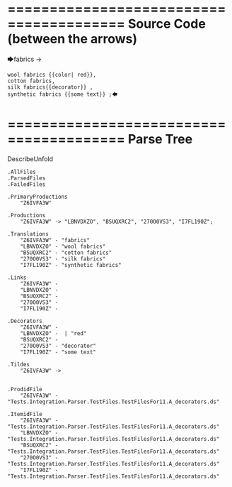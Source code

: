 ========================================
Source Code (between the arrows)
========================================

🡆fabrics ->

	wool fabrics {{color| red}},
	cotton fabrics,
	silk fabrics{{decorator}} ,
	synthetic fabrics {{some text}} ;🡄

========================================
Parse Tree
========================================
DescribeUnfold

    .AllFiles
    .ParsedFiles
    .FailedFiles

    .PrimaryProductions
        "Z6IVFA3W" 

    .Productions
        "Z6IVFA3W" -> "LBNVDXZO", "BSUQXRC2", "270O0VS3", "I7FL190Z";

    .Translations
        "Z6IVFA3W" - "fabrics"
        "LBNVDXZO" - "wool fabrics"
        "BSUQXRC2" - "cotton fabrics"
        "270O0VS3" - "silk fabrics"
        "I7FL190Z" - "synthetic fabrics"

    .Links
        "Z6IVFA3W" - 
        "LBNVDXZO" - 
        "BSUQXRC2" - 
        "270O0VS3" - 
        "I7FL190Z" - 

    .Decorators
        "Z6IVFA3W" - 
        "LBNVDXZO" -  | "red"
        "BSUQXRC2" - 
        "270O0VS3" - "decorator"
        "I7FL190Z" - "some text"

    .Tildes
        "Z6IVFA3W" -> 


    .ProdidFile
        "Z6IVFA3W" - "Tests.Integration.Parser.TestFiles.TestFilesFor11.A_decorators.ds"

    .ItemidFile
        "Z6IVFA3W" - "Tests.Integration.Parser.TestFiles.TestFilesFor11.A_decorators.ds"
        "LBNVDXZO" - "Tests.Integration.Parser.TestFiles.TestFilesFor11.A_decorators.ds"
        "BSUQXRC2" - "Tests.Integration.Parser.TestFiles.TestFilesFor11.A_decorators.ds"
        "270O0VS3" - "Tests.Integration.Parser.TestFiles.TestFilesFor11.A_decorators.ds"
        "I7FL190Z" - "Tests.Integration.Parser.TestFiles.TestFilesFor11.A_decorators.ds"

